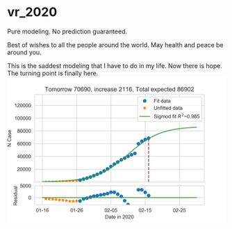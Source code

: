 # vr_2020
Pure modeling. No prediction guaranteed.

Best of wishes to all the people around the world.
May health and peace be around you.

This is the saddest modeling that I have to do in my life.
Now there is hope. The turning point is finally here.
![tmr](https://github.com/tongbaojia/vr_2020/blob/master/Plots/2_16_2020_sigmoid.png)